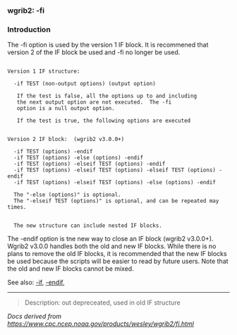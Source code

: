 
### wgrib2: -fi



### Introduction



The -fi option is used by the version 1 IF block.
It is recommened that version 2 of the IF block be used and
-fi no longer be used.



```

Version 1 IF structure:  

  -if TEST (non-output options) (output option)

   If the test is false, all the options up to and including
   the next output option are not executed.  The -fi
   option is a null output option.

   If the test is true, the following options are executed


Version 2 IF block:  (wgrib2 v3.0.0+)

  -if TEST (options) -endif
  -if TEST (options) -else (options) -endif
  -if TEST (options) -elseif TEST (options) -endif
  -if TEST (options) -elseif TEST (options) -elseif TEST (options) -endif
  -if TEST (options) -elseif TEST (options) -else (options) -endif

  The "-else (options)" is optional.
  The "-elseif TEST (options)" is optional, and can be repeated may times.


  The new structure can include nested IF blocks.

```


The -endif option is tne new way to close
an IF block (wgrib2 v3.0.0+). Wgrib2 v3.0.0 handles both
the old and new IF blocks. While there is no plans to
remove the old IF blocks, it is recommended that the new IF
blocks be used because the scripts will be easier to read by future
users. Note that the old and new IF blocks cannot be mixed.



See also: 
[-if](./if.html),
[-endif](./endif.html),






----

>Description: out          depreceated, used in old IF structure

_Docs derived from <https://www.cpc.ncep.noaa.gov/products/wesley/wgrib2/fi.html>_